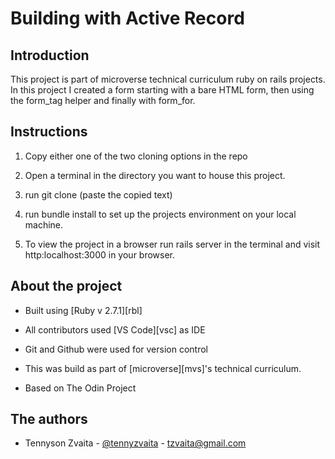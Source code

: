 # Building with Active Record

## Introduction

This project is part of microverse technical curriculum ruby on rails projects. In this project I created a form starting with a bare HTML form, then using the form_tag helper and finally with form_for.

## Instructions

1. Copy either one of the two cloning options in the repo

2. Open a terminal in the directory you want to house this project.

3. run git clone (paste the copied text)

4. run bundle install to set up the projects environment on your local machine.

5. To view the project in a browser run rails server in the terminal and visit http:localhost:3000 in your browser.
    
## About the project

+ Built using [Ruby v 2.7.1][rbl]
+ All contributors used [VS Code][vsc] as IDE
+ Git and Github were used for version control

+ This was build as part of [microverse][mvs]'s technical curriculum.
+ Based on The Odin Project

## The authors
+ Tennyson Zvaita - [@tennyzvaita](https://twitter.com/tennyzvaita) - tzvaita@gmail.com

